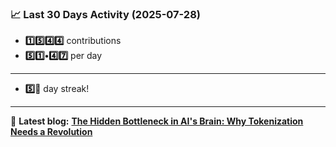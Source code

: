 <!--START_STATS-->
### 📈 Last 30 Days Activity (2025-07-28)  
- **1️⃣5️⃣4️⃣4️⃣** contributions  
- **5️⃣1️⃣•4️⃣7️⃣** per day
---
- **5️⃣🎱** day streak!
---
📝 **Latest blog:** [**The Hidden Bottleneck in AI's Brain: Why Tokenization Needs a Revolution**](https://andriak.com/blog/tokenization-revolution)
<!--END_STATS-->
